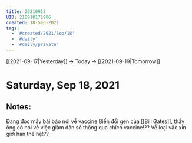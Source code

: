 ```yaml
---
title: 20210918
UID: 210918171906
created: 18-Sep-2021
tags:
  - '#created/2021/Sep/18'
  - '#daily'
  - '#daily/private'
---
```

[[2021-09-17|Yesterday]] -> Today -> [[2021-09-19|Tomorrow]]
# Saturday, Sep 18, 2021

## Notes:
Đang đọc mấy bài báo nói về vaccine Biến đổi gen của [[Bill Gates]], thấy ông có nói về việc giảm dân số thông qua chích vaccine!??
Về loại vắc xin giới hạn thế hệ!??
